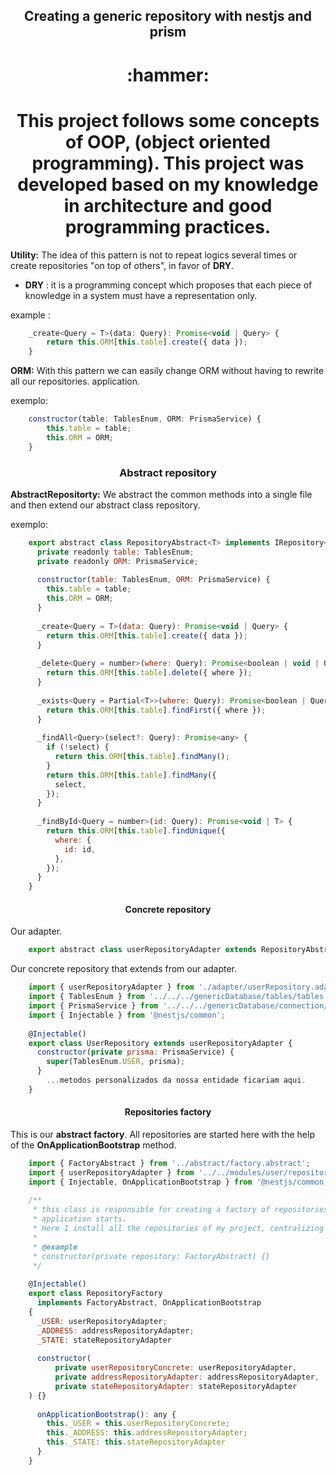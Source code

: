 <h2 align="center">Creating a generic repository with nestjs and prism</h3>
<h1 align="center">:hammer:</h3>


<h1 align="center">This project follows some concepts of OOP, (object oriented programming). 
This project was developed based on my knowledge in architecture and good programming practices.
</h1>

**Utility:**
The idea of this pattern is not to repeat logics several times or create
repositories "on top of others", in favor of **DRY**. 

* **DRY** : it is a
  programming concept which proposes that each piece of knowledge in a system must have a representation
  only.

example :
```javascript
    _create<Query = T>(data: Query): Promise<void | Query> {
        return this.ORM[this.table].create({ data });
    }
```


**ORM:** With this pattern we can easily change ORM without having to rewrite all our repositories.
application.

exemplo:

```javascript
    constructor(table: TablesEnum, ORM: PrismaService) {
        this.table = table;
        this.ORM = ORM;
    }
```

<h3 align="center">Abstract repository</h3>

**AbstractRepositorty:** We abstract the common methods into a single file and then extend our abstract class
repository.

exemplo: 


```javascript
    export abstract class RepositoryAbstract<T> implements IRepository<T> {
      private readonly table: TablesEnum;
      private readonly ORM: PrismaService;
    
      constructor(table: TablesEnum, ORM: PrismaService) {
        this.table = table;
        this.ORM = ORM;
      }
    
      _create<Query = T>(data: Query): Promise<void | Query> {
        return this.ORM[this.table].create({ data });
      }
    
      _delete<Query = number>(where: Query): Promise<boolean | void | Query> {
        return this.ORM[this.table].delete({ where });
      }
    
      _exists<Query = Partial<T>>(where: Query): Promise<boolean | Query> {
        return this.ORM[this.table].findFirst({ where });
      }
    
      _findAll<Query>(select?: Query): Promise<any> {
        if (!select) {
          return this.ORM[this.table].findMany();
        }
        return this.ORM[this.table].findMany({
          select,
        });
      }
    
      _findById<Query = number>(id: Query): Promise<void | T> {
        return this.ORM[this.table].findUnique({
          where: {
            id: id,
          },
        });
      }
    }
```
<h4 align="center">Concrete repository</h4>

Our adapter.

```javascript
    export abstract class userRepositoryAdapter extends RepositoryAbstract<IUSER> {}
```

Our concrete repository that extends from our adapter.

```javascript
    import { userRepositoryAdapter } from './adapter/userRepository.adapter';
    import { TablesEnum } from '../../../genericDatabase/tables/tables.enum';
    import { PrismaService } from '../../../genericDatabase/connection/prisma';
    import { Injectable } from '@nestjs/common';
    
    @Injectable()
    export class UserRepository extends userRepositoryAdapter {
      constructor(private prisma: PrismaService) {
        super(TablesEnum.USER, prisma);
      }
        ...metodos personalizados da nossa entidade ficariam aqui.
    }
```




<h4 align="center">Repositories factory</h4>

This is our **abstract factory**. All repositories are started here with the help of the **OnApplicationBootstrap** method.

```javascript
    import { FactoryAbstract } from '../abstract/factory.abstract';
    import { userRepositoryAdapter } from '../../modules/user/repository/adapter/userRepository.adapter';
    import { Injectable, OnApplicationBootstrap } from '@nestjs/common';
    
    /**
     * this class is responsible for creating a factory of repositories and starting them when the
     * application starts.
     * Here I install all the repositories of my project, centralizing them all
     *
     * @example
     * constructor(private repository: FactoryAbstract) {}
     */
    
    @Injectable()
    export class RepositoryFactory
      implements FactoryAbstract, OnApplicationBootstrap
    {
      _USER: userRepositoryAdapter;
      _ADDRESS: addressRepositoryAdapter;
      _STATE: stateRepositoryAdapter
    
      constructor(
          private userRepositoryConcrete: userRepositoryAdapter,
          private addressRepositoryAdapter: addressRepositoryAdapter,
          private stateRepositoryAdapter: stateRepositoryAdapter
    ) {}
    
      onApplicationBootstrap(): any {
        this._USER = this.userRepositoryConcrete;
        this._ADDRESS: this.addressRepositoryAdapter;
        this._STATE: this.stateRepositoryAdapter
      }
    }

```
